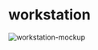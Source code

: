 # workstation

![workstation-mockup](https://user-images.githubusercontent.com/49248645/207853719-ae014a41-5b3d-4a70-a839-ab5f6c2a8fa7.png)

